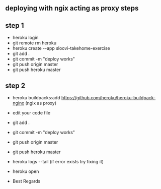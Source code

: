 ## deploying with ngix acting as proxy steps

## step 1
- heroku login
- git remote rm heroku 
- heroku create --app sloovi-takehome-exercise
-  git add .
- git commit -m "deploy works"
- git push origin master
- git push heroku master


## step 2
- heroku buildpacks:add https://github.com/heroku/heroku-buildpack-nginx      (ngix as proxy)
- edit your code file
-  git add .
- git commit -m "deploy works"
- git push origin master
- git push heroku master

- heroku logs --tail (if error exists try fixing it)
- heroku open

- Best Regards